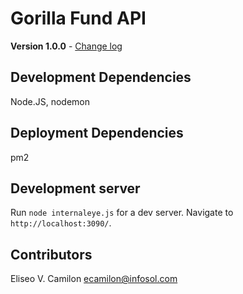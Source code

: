 # Gorilla Fund API

**Version 1.0.0** - [Change log](CHANGELOG.MD)

## Development Dependencies

Node.JS, nodemon

## Deployment Dependencies

pm2

## Development server

Run `node internaleye.js` for a dev server. Navigate to `http://localhost:3090/`.

## Contributors

Eliseo V. Camilon <ecamilon@infosol.com>


